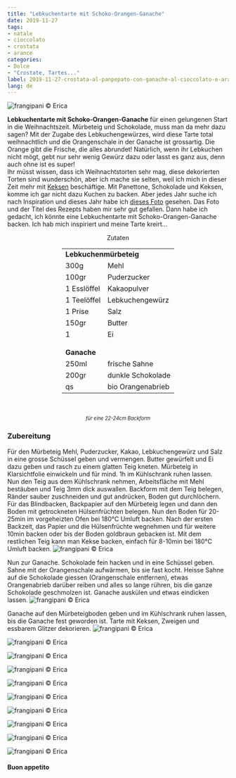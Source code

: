 ```yaml
---
title: "Lebkuchentarte mit Schoko-Orangen-Ganache"
date: 2019-11-27
tags:
- natale
- cioccolato
- crostata
- arance
categories:
- Dolce
- "Crostate, Tartes..."
label: 2019-11-27-crostata-al-panpepato-con-ganache-al-cioccolato-e-arancia
lang: de 
---
```

![](../2019-11-27-crostata-al-panpepato-con-ganache-al-cioccolato-e-arancia/header.jpeg "frangipani © Erica")

**Lebkuchentarte mit Schoko-Orangen-Ganache** für einen gelungenen Start in die Weihnachtszeit. Mürbeteig und Schokolade, muss man da mehr dazu sagen? Mit der Zugabe des Lebkuchengewürzes, wird diese Tarte total weihnachtlich und die Orangenschale in der Ganache ist grossartig. Die Orange gibt die Frische, die alles abrundet! Natürlich, wenn ihr Lebkuchen nicht mögt, gebt nur sehr wenig Gewürz dazu oder lasst es ganz aus, denn auch ohne ist es super!
<br />
Ihr müsst wissen, dass ich Weihnachtstorten sehr mag, diese dekorierten Torten sind wunderschön, aber ich mache sie selten, weil ich mich in dieser Zeit mehr mit <a href="https://frangipani.raiano.ch/de/categories/Dolce/Biscotti/page/2/" target="_blank">Keksen</a> beschäftige. Mit Panettone, Schokolade und Keksen, komme ich gar nicht dazu Kuchen zu backen. Aber jedes Jahr suche ich nach Inspiration und dieses Jahr habe ich <a href="https://www.lazycatkitchen.com/gingerbread-amaretto-chocolate-tart/" target="_blank">dieses Foto</a> gesehen. Das Foto und der Titel des Rezepts haben mir sehr gut gefallen. Dann habe ich gedacht, ich könnte eine Lebkuchentarte mit Schoko-Orangen-Ganache backen. Ich hab mich inspiriert und meine Tarte kreirt...

<div id="wrapper" style="text-align: center">
  <div id="yourdiv" style="display: inline-block;">
    <div class="ingredients" itemscope itemtype="http://schema.org/Recipe">
      <span itemprop="name" style="display:none;">Lebkuchentarte mit Schoko-Orangen-Ganache</span>
      <span itemprop="recipeCategory" style="display:none;">Süsses</span>
      <img itemprop="image" style="display:none;" class="ignore-gallery-item" src="../2019-11-27-crostata-al-panpepato-con-ganache-al-cioccolato-e-arancia/header.jpeg"/>
      <span itemprop="author" style="display:none;">Erica Raiano</span>
      <span itemprop="description" style="display:none;">Lebkuchentarte mit Schoko-Orangen-Ganache für einen gelungenen Start in die Weihnachtszeit. Mürbeteig und Schokolade, muss man da mehr dazu sagen?</span>
      <div class="ingredients-title">Zutaten</div>
      <table>
        <tbody>
          <tr>          
            <td colspan="2"><b>Lebkuchenmürbeteig</b></td>
          </tr>      
          <tr itemprop="recipeIngredient">
            <td>300g</td>
            <td>Mehl</td>
          </tr>
          <tr itemprop="recipeIngredient">
            <td>100gr</td>
            <td>Puderzucker</td>
          </tr>
          <tr itemprop="recipeIngredient">
            <td>1 Esslöffel</td>
            <td>Kakaopulver</td>
          </tr>
          <tr itemprop="recipeIngredient">
            <td>1 Teelöffel</td>
            <td>Lebkuchengewürz</td>
          </tr>
          <tr itemprop="recipeIngredient">
            <td>1 Prise</td>
            <td>Salz</td>
          </tr>
          <tr itemprop="recipeIngredient">
            <td>150gr</td>
            <td>Butter</td>  
          </tr>
          <tr itemprop="recipeIngredient">
            <td>1</td>
            <td>Ei</td>
          </tr>
          <tr style="height: 15px;"></tr>
          <tr>          
            <td colspan="2"><b>Ganache</b></td>
          </tr>
          <tr itemprop="recipeIngredient">
            <td>250ml</td>
            <td>frische Sahne</td>
          </tr>
          <tr itemprop="recipeIngredient">
            <td>200gr</td>
            <td>dunkle Schokolade</td>
          </tr>
          <tr itemprop="recipeIngredient">
            <td>qs</td>
            <td>bio Orangenabrieb</td>
          </tr>
        </tbody>
      </table>
      <br></br>
      <i class="pull-right" style="font-size: 80%;">für eine 22-24cm Backform</i>
    </div>
  </div>
</div>


<h3>
  <font color="grey">
    <i class="fa-solid fa-gears"></i>
  </font> Zubereitung
</h3>

Für den Mürbeteig Mehl, Puderzucker, Kakao, Lebkuchengewürz und Salz in eine grosse Schüssel geben und vermengen. Butter gewürfelt und Ei dazu geben und rasch zu einem glatten Teig kneten. Mürbeteig in Klarsichtfolie einwickeln und für mind. 1h im Kühlschrank ruhen lassen.
<br />
Nun den Teig aus dem Kühlschrank nehmen, Arbeitsfläche mit Mehl bestäuben und Teig 3mm dick auswallen. Backform mit dem Teig belegen, Ränder sauber zuschneiden und gut andrücken, Boden gut durchlöchern. Für das Blindbacken, Backpapier auf den Mürbeteig legen und dann den Boden mit getrockneten Hülsenfrüchten belegen. Nun den Boden für 20-25min im vorgeheizten Ofen bei 180°C Umluft backen. Nach der ersten Backzeit, das Papier und die Hülsenfrüchte wegnehmen und für weitere 10min backen oder bis der Boden goldbraun gebacken ist. Mit dem restlichen Teig kann man Kekse backen, einfach für 8-10min bei 180°C Umluft backen.
![](../2019-11-27-crostata-al-panpepato-con-ganache-al-cioccolato-e-arancia/frolla.jpeg "frangipani © Erica")

Nun zur Ganache. Schokolade fein hacken und in eine Schüssel geben. Sahne mit der Orangenschale aufwärmen, bis sie fast kocht. Heisse Sahne auf die Schokolade giessen (Orangenschale entfernen), etwas Orangenabrieb darüber reiben und alles so lange rühren, bis die ganze Schokolade geschmolzen ist. Ganache auskülen und etwas eindicken lassen.
![](../2019-11-27-crostata-al-panpepato-con-ganache-al-cioccolato-e-arancia/ganache.jpeg "frangipani © Erica")

Ganache auf den Mürbeteigboden geben und im Kühlschrank ruhen lassen, bis die Ganache fest geworden ist. Tarte mit Keksen, Zweigen und essbarem Glitzer dekorieren.
![](../2019-11-27-crostata-al-panpepato-con-ganache-al-cioccolato-e-arancia/risultato1.jpeg "frangipani © Erica")

![](../2019-11-27-crostata-al-panpepato-con-ganache-al-cioccolato-e-arancia/risultato2.jpeg "frangipani © Erica")

![](../2019-11-27-crostata-al-panpepato-con-ganache-al-cioccolato-e-arancia/risultato3.jpeg "frangipani © Erica")

![](../2019-11-27-crostata-al-panpepato-con-ganache-al-cioccolato-e-arancia/risultato4.jpeg "frangipani © Erica")

![](../2019-11-27-crostata-al-panpepato-con-ganache-al-cioccolato-e-arancia/risultato5.jpeg "frangipani © Erica")

![](../2019-11-27-crostata-al-panpepato-con-ganache-al-cioccolato-e-arancia/risultato6.jpeg "frangipani © Erica")

![](../2019-11-27-crostata-al-panpepato-con-ganache-al-cioccolato-e-arancia/risultato7.jpeg "frangipani © Erica")

![](../2019-11-27-crostata-al-panpepato-con-ganache-al-cioccolato-e-arancia/risultato8.jpeg "frangipani © Erica")

![](../2019-11-27-crostata-al-panpepato-con-ganache-al-cioccolato-e-arancia/risultato9.jpeg "frangipani © Erica")

![](../2019-11-27-crostata-al-panpepato-con-ganache-al-cioccolato-e-arancia/risultato10.jpeg "frangipani © Erica")

<h4>Buon appetito
  <font color="red">
    <i class="fa-regular fa-face-smile"></i>
  </font>
</h4>
